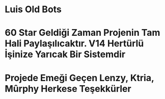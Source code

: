 # Luis Old Bots

# 60 Star Geldiği Zaman Projenin Tam Hali Paylaşılıcaktır. V14 Hertürlü İşinize Yarıcak Bir Sistemdir 

# Projede Emeği Geçen Lenzy, Ktria, Mûrphy Herkese Teşekkürler
